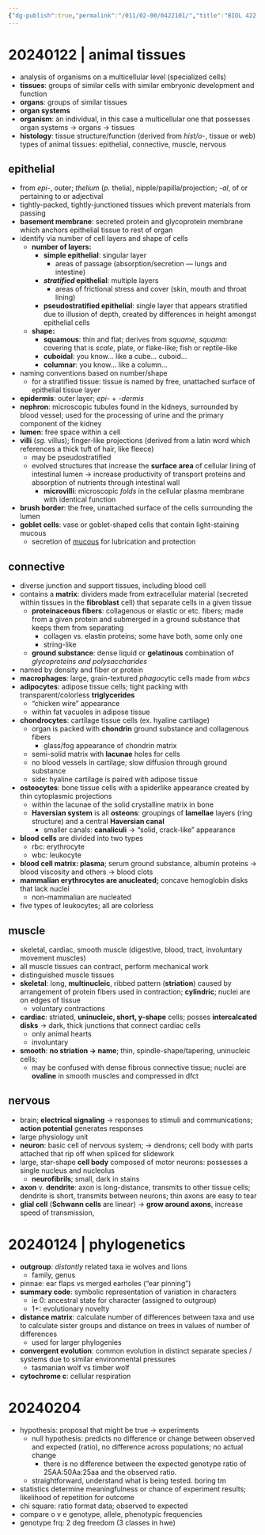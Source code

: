 ```yaml
---
{"dg-publish":true,"permalink":"/011/02-00/0422101/","title":"BIOL 422 — Lab (Section 1)","noteIcon":"1","created":"2024-10-19T20:27:19.161-07:00","updated":"2024-09-26T15:28:29.541-07:00"}
---
```


# 20240122 | animal tissues
- analysis of organisms on a multicellular level (specialized cells)
- **tissues**: groups of similar cells with similar embryonic development and function
- **organs**: groups of similar tissues
- **organ systems**
- **organism**: an individual, in this case a multicellular one that possesses organ systems → organs → tissues
- **histology**: tissue structure/function (derived from *hist/o-*, tissue or web)
types of animal tissues: epithelial, connective, muscle, nervous
## epithelial
- from *epi-*, outer; *thelium* (*p.* thelia), nipple/papilla/projection; *-al*, of or pertaining to or adjectival
- tightly-packed, tightly-junctioned tissues which prevent materials from passing
- **basement membrane**: secreted protein and glycoprotein membrane which anchors epithelial tissue to rest of organ
- identify via number of cell layers and shape of cells
	- **number of layers:**
		- **simple epithelial**: singular layer
			- areas of passage (absorption/secretion — lungs and intestine)
		- ***stratified* epithelial**: multiple layers
			- areas of frictional stress and cover (skin, mouth and throat lining)
		- **pseudostratified epithelial**: single layer that appears stratified due to illusion of depth, created by differences in height amongst epithelial cells
	- **shape:**
		- **squamous**: thin and flat; derives from *squame, squama*: covering that is *scale*, plate, or flake-like; fish or reptile-like
		- **cuboidal**: you know… like a cube… cuboid…
		- **columnar**: you know… like a column…
- naming conventions based on number/shape
	- for a stratified tissue: tissue is named by free, unattached surface of epithelial tissue layer
- **epidermis**: outer layer; *epi-* + *-dermis*
- **nephron**: microscopic tubules found in the kidneys, surrounded by blood vessel; used for the processing of urine and the primary component of the kidney
- **lumen**: free space within a cell
- **villi** (*sg.* villus); finger-like projections (derived from a latin word which references a thick tuft of hair, like fleece)
	- may be pseudostratified
	- evolved structures that increase the **surface area** of cellular lining of intestinal lumen → increase productivity of transport proteins and absorption of nutrients through intestinal wall
		- **microvilli**: microscopic *folds* in the cellular plasma membrane with identical function
- **brush border**: the free, unattached surface of the cells surrounding the lumen
- **goblet cells**: vase or goblet-shaped cells that contain light-staining mucous
	- secretion of <u>mucous</u> for lubrication and protection
## connective
- diverse junction and support tissues, including blood cell
- contains a **matrix**: dividers made from extracellular material (secreted within tissues in the **fibroblast** cell) that separate cells in a given tissue
	- **proteinaceous fibers**: collagenous or elastic or etc. fibers; made from a given protein and submerged in a ground substance that keeps them from separating
		- collagen vs. elastin proteins; some have both, some only one
		- string-like
	- **ground substance**: dense liquid or **gelatinous** combination of *glycoproteins and polysaccharides*
- named by density and fiber or protein
- **macrophages**: large, grain-textured *phago*cytic cells made from *wbcs*
- **adipocytes**: adipose tissue cells; tight packing with transparent/colorless **triglycerides**
	- “chicken wire” appearance
	- within fat vacuoles in adipose tissue
- **chondrocytes**: cartilage tissue cells (ex. hyaline cartilage)
	- organ is packed with **chondrin** ground substance and collagenous fibers
		- glass/fog appearance of chondrin matrix
	- semi-solid matrix with **lacunae** holes for cells
	- no blood vessels in cartilage; slow diffusion through ground substance
	- side: hyaline cartilage is paired with adipose tissue
- **osteocytes**: bone tissue cells with a spiderlike appearance created by thin cytoplasmic projections
	- within the lacunae of the solid crystalline matrix in bone
	- **Haversian system** is all **osteons**: groupings of **lamellae** layers (ring structure) and a central **Haversian canal**
		- smaller canals: **canaliculi** →  “solid, crack-like” appearance
- **blood cells** are divided into two types
	- rbc: erythrocyte
	- wbc: leukocyte
- **blood cell matrix: plasma**; serum ground substance, albumin proteins → blood viscosity and others → blood clots
- **mammalian erythrocytes are anucleated;** concave hemoglobin disks that lack nuclei
	- non-mammalian are nucleated
- five types of leukocytes; all are colorless

## muscle
- skeletal, cardiac, smooth muscle (digestive, blood, tract, involuntary movement muscles)
- all muscle tissues can contract, perform mechanical work
- distinguished muscle tissues
- **skeletal**: long, **multinucleic**, ribbed pattern (**striation**) caused by arrangement of protein fibers used in contraction; **cylindric**; nuclei are on edges of tissue
	- voluntary contractions
- **cardiac**: striated, **uninucleic, short, y-shape** cells; posses **intercalcated disks** → dark, thick junctions that connect cardiac cells
	- only animal hearts
	- involuntary
- **smooth**: **no striation → name**; thin, spindle-shape/tapering, uninucleic cells;
	- may be confused with dense fibrous connective tissue; nuclei are **ovaline** in smooth muscles and compressed in dfct
## nervous
- brain; **electrical signaling** → responses to stimuli and communications; **action potential** generates responses
- large physiology unit
- **neuron**: basic cell of nervous system; → dendrons; cell body with parts attached that rip off when spliced for slidework
- large, star-shape **cell body** composed of motor neurons: possesses a single nucleus and nucleolus
	- **neurofibrils**; small, dark in stains
- **axon** v. **dendrite**: axon is long-distance, transmits to other tissue cells; dendrite is short, transmits between neurons; thin axons are easy to tear
- **glial cell** (**Schwann cells** are linear) → **grow around axons**, increase speed of transmission,
# 20240124 | phylogenetics
- **outgroup**: *distantly* related taxa ie wolves and lions
	- family, genus
- pinnae: ear flaps vs merged earholes (“ear pinning”)
- **summary code**: symbolic representation of variation in characters
	- ie 0: ancestral state for character (assigned to outgroup)
	- 1+: evolutionary novelty
- **distance matrix**: calculate number of differences between taxa and use to calculate sister groups and distance on trees in values of number of differences
	- used for larger phylogenies
- **convergent evolution**: common evolution in distinct separate species / systems due to similar environmental pressures
	- tasmanian wolf vs timber wolf
- **cytochrome c**: cellular respiration
# 20240204
- hypothesis: proposal that might be true -> experiments
	- null hypothesis: predicts no difference or change between observed and expected (ratio), no difference across populations; no actual change
		- there is no difference between the expected genotype ratio of 25AA:50Aa:25aa and the observed ratio.
	- straightforward, understand what is being tested. boring tm
- statistics determine meaningfulness or chance of experiment results; likelihood of repetition for outcome
- chi square: ratio format data; observed to expected
- compare o v e genotype, allele, phenotypic frequencies
- genotype frq: 2 deg freedom (3 classes in hwe)